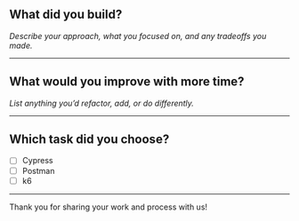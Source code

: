 ## What did you build?

_Describe your approach, what you focused on, and any tradeoffs you made._

---

## What would you improve with more time?

_List anything you’d refactor, add, or do differently._

---

## Which task did you choose?

- [ ] Cypress
- [ ] Postman
- [ ] k6

---

Thank you for sharing your work and process with us!
